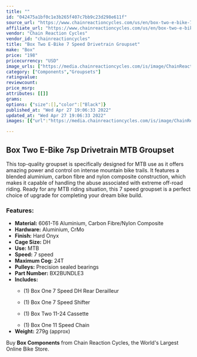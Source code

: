 ```yaml
---
title: ""
id: "042475a1bf0c1e3b265f407c7bb9c23d298e611f"
source_url: "https://www.chainreactioncycles.com/us/en/box-two-e-bike-7-speed-drivetrain-groupset/rp-prod195244"
affiliate_url: "https://www.chainreactioncycles.com/us/en/box-two-e-bike-7-speed-drivetrain-groupset/rp-prod195244"
vendor: "Chain Reaction Cycles"
vendor_id: "chainreactioncycles"
title: "Box Two E-Bike 7 Speed Drivetrain Groupset"
make: "Box"
price: "198"
pricecurrency: "USD"
image_urls: ["https://media.chainreactioncycles.com/is/image/ChainReactionCycles/prod195244_Black_NE_01?wid=500&hei=505"]
category: ["Components","Groupsets"]
ratingvalue: 
reviewcount: 
price_msrp: 
attributes: [[]]
grams: 
options: {"size":[],"color":["Black"]}
published_at: "Wed Apr 27 19:06:33 2022"
updated_at: "Wed Apr 27 19:06:33 2022"
images: [{"url":"https://media.chainreactioncycles.com/is/image/ChainReactionCycles/prod195244_Black_NE_01?wid=500&hei=505","path":"full/bae713757a5fb53a3da2f7262ad0f6f9ea44ccef.jpg","checksum":"b0cd82839c28c5891209dec17da0cf1f","status":"downloaded"}]

---
```

<h2 class="from-description-field">Box Two E-Bike 7sp Drivetrain MTB Groupset</h2><p>This top-quality groupset is specifically designed for MTB use as it offers amazing power and control on intense mountain bike trails. It features a blended aluminium, carbon fibre and nylon composite construction, which makes it capable of handling the abuse associated with extreme off-road riding. Ready for any MTB riding situation, this 7 speed groupset is a perfect choice of upgrade for completing your dream bike build. </p><h3>Features:</h3><ul>  <li><strong>Material:</strong> 6061-T6 Aluminium, Carbon Fibre/Nylon Composite</li>  <li><strong>Hardware:</strong> Aluminium, CrMo</li>  <li><strong>Finish:</strong> Hard Onyx</li>  <li><strong>Cage Size:</strong> DH</li>  <li><strong>Use:</strong> MTB</li>  <li><strong>Speed:</strong> 7 speed</li>  <li><strong>Maximum Cog:</strong> 24T</li>  <li><strong>Pulleys:</strong> Precision sealed bearings</li>  <li><strong>Part Number:</strong> BX2BUNDLE3</li>  <li><strong>Includes:</strong></li>  <ul>    <li>(1) Box One 7 Speed DH Rear Derailleur</li>  </ul>  <ul>    <li>(1) Box One 7 Speed Shifter</li>  </ul>  <ul>    <li>(1) Box Two 11-24 Cassette</li>  </ul>  <ul>    <li>(1) Box One 11 Speed Chain</li>  </ul>  <li><strong>Weight:</strong> 279g (approx)</li></ul><p class="from-description-field">Buy <strong>Box Components</strong> from Chain Reaction Cycles, the World's Largest Online Bike Store.</p>